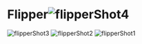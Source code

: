 # Flipper![flipperShot4](https://github.com/user-attachments/assets/0978c427-4099-49e9-9507-1eb658cb1a36)
![flipperShot3](https://github.com/user-attachments/assets/a03ca750-05ee-4308-b168-5b2554eb496d)
![flipperShot2](https://github.com/user-attachments/assets/189ab83b-378b-4517-bf30-3afcf2f6e739)
![flipperShot1](https://github.com/user-attachments/assets/8476c483-c8c7-45b3-aa9c-16acc71d30a5)
